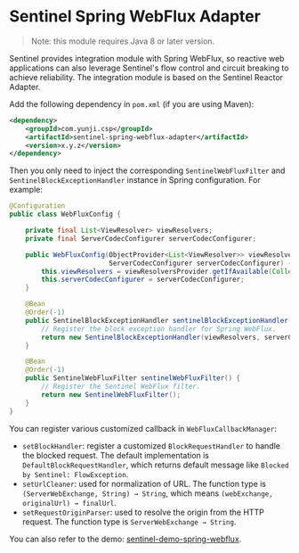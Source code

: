 # Sentinel Spring WebFlux Adapter

> Note: this module requires Java 8 or later version.

Sentinel provides integration module with Spring WebFlux, so reactive web applications can also leverage Sentinel's flow control
and circuit breaking to achieve reliability. The integration module is based on the Sentinel Reactor Adapter.

Add the following dependency in `pom.xml` (if you are using Maven):

```xml
<dependency>
    <groupId>com.yunji.csp</groupId>
    <artifactId>sentinel-spring-webflux-adapter</artifactId>
    <version>x.y.z</version>
</dependency>
```

Then you only need to inject the corresponding `SentinelWebFluxFilter` and `SentinelBlockExceptionHandler` instance
in Spring configuration. For example:

```java
@Configuration
public class WebFluxConfig {

    private final List<ViewResolver> viewResolvers;
    private final ServerCodecConfigurer serverCodecConfigurer;

    public WebFluxConfig(ObjectProvider<List<ViewResolver>> viewResolversProvider,
                         ServerCodecConfigurer serverCodecConfigurer) {
        this.viewResolvers = viewResolversProvider.getIfAvailable(Collections::emptyList);
        this.serverCodecConfigurer = serverCodecConfigurer;
    }

    @Bean
    @Order(-1)
    public SentinelBlockExceptionHandler sentinelBlockExceptionHandler() {
        // Register the block exception handler for Spring WebFlux.
        return new SentinelBlockExceptionHandler(viewResolvers, serverCodecConfigurer);
    }

    @Bean
    @Order(-1)
    public SentinelWebFluxFilter sentinelWebFluxFilter() {
        // Register the Sentinel WebFlux filter.
        return new SentinelWebFluxFilter();
    }
}
```

You can register various customized callback in `WebFluxCallbackManager`:

- `setBlockHandler`: register a customized `BlockRequestHandler` to handle the blocked request. The default implementation is `DefaultBlockRequestHandler`, which returns default message like `Blocked by Sentinel: FlowException`.
- `setUrlCleaner`: used for normalization of URL. The function type is `(ServerWebExchange, String) → String`, which means `(webExchange, originalUrl) → finalUrl`.
- `setRequestOriginParser`: used to resolve the origin from the HTTP request. The function type is `ServerWebExchange → String`.

You can also refer to the demo: [sentinel-demo-spring-webflux](https://github.com/alibaba/Sentinel/tree/master/sentinel-demo/sentinel-demo-spring-webflux).